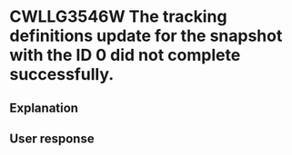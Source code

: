 # CWLLG3546W The tracking definitions update for the snapshot with the ID 0 did not complete successfully.

## Explanation

## User response